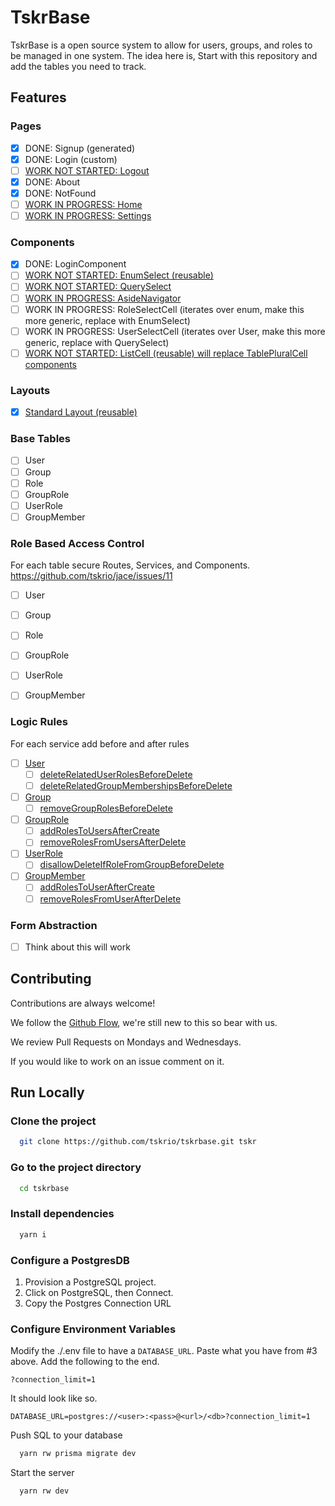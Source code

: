 
# TskrBase

TskrBase is a open source system to allow for users, groups, and roles
to be managed in one system. The idea here is, Start with this
repository and add the tables you need to track.

## Features

### Pages

- [x] DONE: Signup (generated)
- [x] DONE: Login (custom)
- [ ] [WORK NOT STARTED: Logout](https://github.com/tskrio/jace/issues/2)
- [x] DONE: About
- [x] DONE: NotFound
- [ ] [WORK IN PROGRESS: Home](https://github.com/tskrio/jace/issues/3)
- [ ] [WORK IN PROGRESS: Settings](https://github.com/tskrio/jace/issues/6)
### Components

- [x] DONE: LoginComponent
- [ ] [WORK NOT STARTED: EnumSelect (reusable)](https://github.com/tskrio/jace/issues/7)
- [ ] [WORK NOT STARTED: QuerySelect](https://github.com/tskrio/jace/issues/8)
- [ ] [WORK IN PROGRESS: AsideNavigator](https://github.com/tskrio/jace/issues/9)
- [ ] WORK IN PROGRESS: RoleSelectCell (iterates over enum, make this more generic, replace with EnumSelect)
- [ ] WORK IN PROGRESS: UserSelectCell (iterates over User, make this more generic, replace with QuerySelect)
- [ ] [WORK NOT STARTED: ListCell (reusable) will replace TablePluralCell components](https://github.com/tskrio/jace/issues/10)

### Layouts

- [x] [Standard Layout (reusable)](https://github.com/tskrio/jace/issues/5)

### Base Tables

- [ ] User
- [ ] Group
- [ ] Role
- [ ] GroupRole
- [ ] UserRole
- [ ] GroupMember

### Role Based Access Control

For each table secure Routes, Services, and Components.
https://github.com/tskrio/jace/issues/11

- [ ] User
- [ ] Group
- [ ] Role
- [ ] GroupRole
- [ ] UserRole
- [ ] GroupMember


### Logic Rules

For each service add before and after rules
- [ ] [User](https://github.com/tskrio/jace/issues/12)
  - [ ] [deleteRelatedUserRolesBeforeDelete](https://github.com/tskrio/jace/issues/17)
  - [ ] [deleteRelatedGroupMembershipsBeforeDelete](https://github.com/tskrio/jace/issues/18)
- [ ] [Group](https://github.com/tskrio/jace/issues/13)
  - [ ] [removeGroupRolesBeforeDelete](https://github.com/tskrio/jace/issues/19)
- [ ] [GroupRole](https://github.com/tskrio/jace/issues/14)
  - [ ] [addRolesToUsersAfterCreate](https://github.com/tskrio/jace/issues/20)
  - [ ] [removeRolesFromUsersAfterDelete](https://github.com/tskrio/jace/issues/21)
- [ ] [UserRole](https://github.com/tskrio/jace/issues/15)
  - [ ] [disallowDeleteIfRoleFromGroupBeforeDelete](https://github.com/tskrio/jace/issues/22)
- [ ] [GroupMember](https://github.com/tskrio/jace/issues/16)
  - [ ] [addRolesToUserAfterCreate](https://github.com/tskrio/jace/issues/23)
  - [ ] [removeRolesFromUserAfterDelete](https://github.com/tskrio/jace/issues/24)

### Form Abstraction

- [ ] Think about this will work
## Contributing

Contributions are always welcome!

We follow the [Github Flow], we're still new to this so bear with us.

We review Pull Requests on Mondays and Wednesdays.

If you would like to work on an issue comment on it.

[Github Flow]: https://guides.github.com/introduction/flow/
## Run Locally

### Clone the project

```bash
  git clone https://github.com/tskrio/tskrbase.git tskr
```

### Go to the project directory

```bash
  cd tskrbase
```

### Install dependencies

```bash
  yarn i
```

### Configure a PostgresDB

1.  Provision a PostgreSQL project.
2.  Click on PostgreSQL, then Connect.
3.  Copy the Postgres Connection URL

### Configure Environment Variables

Modify the ./.env file to have a `DATABASE_URL`.  Paste what you have from #3 above.
Add the following to the end.
```
?connection_limit=1
```

It should look like so.

```
DATABASE_URL=postgres://<user>:<pass>@<url>/<db>?connection_limit=1
```

Push SQL to your database

```bash
  yarn rw prisma migrate dev
```

Start the server

```bash
  yarn rw dev
```
